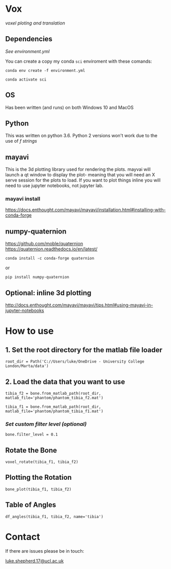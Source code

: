 # Vox
*voxel ploting and translation*

## Dependencies 
*See environment.yml* 

You can create a copy my conda `sci` enviroment with these comands:

    conda env create -f environment.yml

    conda activate sci

## OS
Has been written (and runs) on both Windows 10 and MacOS

## Python
This was written on python 3.6. Python 2 versions won't work due to the use of *f strings*

## mayavi
This is the 3d plotting library used for rendering the plots. mayvai will launch a qt window to display the plot- meaning that you will need an X serve session for the plots to load. If you want to plot things inline you will need to use jupyter notebooks, not jupyter lab.

### mayavi install
https://docs.enthought.com/mayavi/mayavi/installation.html#installing-with-conda-forge
    
## numpy-quaternion 
https://github.com/moble/quaternion
https://quaternion.readthedocs.io/en/latest/

    conda install -c conda-forge quaternion
    
 or
 
    pip install numpy-quaternion
    
    
## Optional: inline 3d plotting
http://docs.enthought.com/mayavi/mayavi/tips.html#using-mayavi-in-jupyter-notebooks


# How to use

## 1. Set the root directory for the matlab file loader
    root_dir = Path('C://Users/luke/OneDrive - University College London/Marta/data')

## 2. Load the data that you want to use
    tibia_f2 = bone.from_matlab_path(root_dir, matlab_file='phantom/phantom_tibia_f2.mat')

    tibia_f1 = bone.from_matlab_path(root_dir, matlab_file='phantom/phantom_tibia_f1.mat')

### *Set custom filter level (optional)*
    bone.filter_level = 0.1 

## Rotate the Bone
    voxel_rotate(tibia_f1, tibia_f2)

## Plotting the Rotation
    bone_plot(tibia_f1, tibia_f2)

## Table of Angles
    df_angles(tibia_f1, tibia_f2, name='tibia')


# Contact
If there are issues please be in touch:

luke.shepherd.17@ucl.ac.uk

